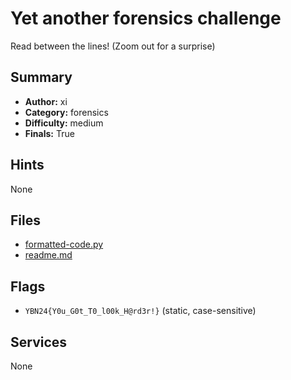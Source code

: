 # Yet another forensics challenge
Read between the lines! (Zoom out for a surprise)

## Summary
- **Author:** xi
- **Category:** forensics
- **Difficulty:** medium
- **Finals:** True

## Hints
None

## Files
- [formatted-code.py](<dist/formatted-code.py>)
- [readme.md](<dist/readme.md>)

## Flags
- `YBN24{Y0u_G0t_T0_l00k_H@rd3r!}` (static, case-sensitive)

## Services
None
